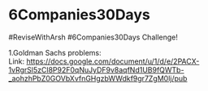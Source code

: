 <h1>6Companies30Days</h1>
<p>#ReviseWithArsh #6Companies30Days Challenge!</p>

1.Goldman Sachs problems:<br>
Link: https://docs.google.com/document/u/1/d/e/2PACX-1vRgrSl5zCl8P92F0qNuJyDF9v8aqfNd1UB9fQWTb-_aohzhPbZ0GOVbXvfnGHgzbWWdkf9gr7ZgM0lj/pub
